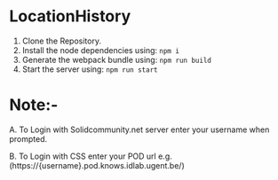 # LocationHistory
1. Clone the Repository.
2. Install the node dependencies using:
                ```npm i```
4. Generate the webpack bundle using: 
            ```npm run build```
6. Start the server using: 
            ```npm run start```
# Note:- 
A. To Login with Solidcommunity.net server enter your username when prompted.

B. To Login with CSS enter your POD url e.g. (https://{username}.pod.knows.idlab.ugent.be/) 
